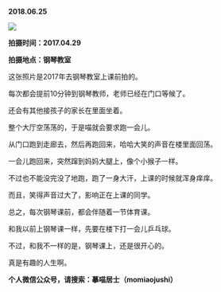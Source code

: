 
          
            
**2018.06.25**



![](//upload-images.jianshu.io/upload_images/51001-84de3ef8528beeaf.jpg)




**拍摄时间：2017.04.29**

**拍摄地点：钢琴教室**

这张照片是2017年去钢琴教室上课前拍的。

每次都会提前10分钟到钢琴教师，老师已经在门口等候了。

还会有其他接孩子的家长在里面坐着。

整个大厅空荡荡的，于是喵就会要求跑一会儿。

从门口跑到走廊去，然后再跑回来，哈哈大笑的声音在楼里面回荡。

一会儿跑回来，突然蹿到妈妈大腿上，像个小猴子一样。

不过也不能没完没了地跑，跑了一身大汗，上课的时候就浑身痒痒。

而且，笑得声音过大了，影响正在上课的同学。

总之，每次钢琴课前，都会伴随着一节体育课。

和我以前上钢琴课一样，先要在楼下打一会儿乒乓球。

不过，和我不一样的是，钢琴课上，还是很开心的。

真是有趣的人生啊。


**个人微信公众号，请搜索：摹喵居士（momiaojushi）**

          
        